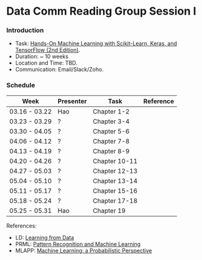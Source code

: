 # Data Comm Reading Group Session I 

### Introduction
* Task: [Hands-On Machine Learning with Scikit-Learn, Keras, and TensorFlow (2nd Edition)](https://learning.oreilly.com/library/view/hands-on-machine-learning/9781492032632/). 
* Duration: ~ 10 weeks
* Location and Time: TBD.  
* Communication: Email/Slack/Zoho. 

### Schedule


|Week | Presenter | Task | Reference| 
|-----|-----------|------|----------|
|03.16 - 03.22| Hao | Chapter 1-2 | |
|03.23 - 03.29|  ?   | Chapter 3-4 | |
|03.30 - 04.05|  ?   | Chapter 5-6 | |
|04.06 - 04.12|  ?   | Chapter 7-8 | |
|04.13 - 04.19|  ?   | Chapter 8-9 | |
|04.20 - 04.26|  ?   | Chapter 10-11| |
|04.27 - 05.03|  ?   | Chapter 12-13| |
|05.04 - 05.10|  ?   | Chapter 13-14| |
|05.11 - 05.17|  ?   | Chapter 15-16| |
|05.18 - 05.24|  ?   | Chapter 17-18| |
|05.25 - 05.31| Hao | Chapter 19| |


References:
- LD:  [Learning from Data](http://work.caltech.edu/telecourse.html)
- PRML:  [Pattern Recognition and Machine Learning](https://www.microsoft.com/en-us/research/uploads/prod/2006/01/Bishop-Pattern-Recognition-and-Machine-Learning-2006.pdf)			
- MLAPP:  [Machine Learning: a Probabilistic Perspective](https://www.cs.ubc.ca/~murphyk/MLbook/)			
